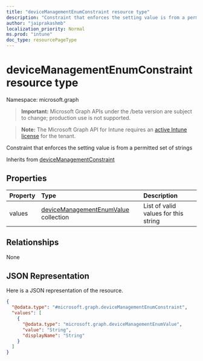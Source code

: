```yaml
---
title: "deviceManagementEnumConstraint resource type"
description: "Constraint that enforces the setting value is from a permitted set of strings"
author: "jaiprakashmb"
localization_priority: Normal
ms.prod: "intune"
doc_type: resourcePageType
---
```


# deviceManagementEnumConstraint resource type

Namespace: microsoft.graph

> **Important:** Microsoft Graph APIs under the /beta version are subject to change; production use is not supported.

> **Note:** The Microsoft Graph API for Intune requires an [active Intune license](https://go.microsoft.com/fwlink/?linkid=839381) for the tenant.

Constraint that enforces the setting value is from a permitted set of strings


Inherits from [deviceManagementConstraint](../resources/intune-deviceintent-devicemanagementconstraint.md)

## Properties
|Property|Type|Description|
|:---|:---|:---|
|values|[deviceManagementEnumValue](../resources/intune-deviceintent-devicemanagementenumvalue.md) collection|List of valid values for this string|

## Relationships
None

## JSON Representation
Here is a JSON representation of the resource.
<!-- {
  "blockType": "resource",
  "@odata.type": "microsoft.graph.deviceManagementEnumConstraint"
}
-->
``` json
{
  "@odata.type": "#microsoft.graph.deviceManagementEnumConstraint",
  "values": [
    {
      "@odata.type": "microsoft.graph.deviceManagementEnumValue",
      "value": "String",
      "displayName": "String"
    }
  ]
}
```
